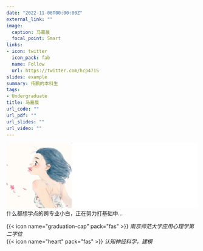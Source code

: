 ```yaml
---
date: "2022-11-06T00:00:00Z"
external_link: ""
image:
  caption: 马嘉晨
  focal_point: Smart
links:
- icon: twitter
  icon_pack: fab
  name: Follow
  url: https://twitter.com/hcp4715
slides: example
summary: 传鹏的本科生
tags:
- Undergraduate
title: 马嘉晨
url_code: ""
url_pdf: ""
url_slides: ""
url_video: ""
---
```

![](images/mjc1.png)
什么都想学点的跨专业小白，正在努力打基础中...

{{< icon name="graduation-cap" pack="fas" >}} _南京师范大学应用心理学第二学位_  
{{< icon name="heart" pack="fas" >}} _认知神经科学，建模_  


